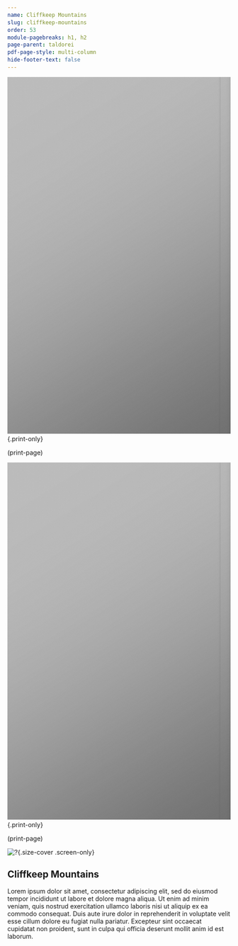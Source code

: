 ```yaml
---
name: Cliffkeep Mountains
slug: cliffkeep-mountains
order: 53
module-pagebreaks: h1, h2
page-parent: taldorei
pdf-page-style: multi-column
hide-footer-text: false
---
```

![?](assets/img/placeholder-map-2550x3300.jpg){.print-only}

(print-page)

![?](assets/img/placeholder-map-2550x3300.jpg){.print-only}

(print-page)

![?](assets/img/placeholder-map-3300x2550.jpg){.size-cover .screen-only}

## Cliffkeep Mountains
Lorem ipsum dolor sit amet, consectetur adipiscing elit, sed do eiusmod tempor incididunt ut labore et dolore magna aliqua. Ut enim ad minim veniam, quis nostrud exercitation ullamco laboris nisi ut aliquip ex ea commodo consequat. Duis aute irure dolor in reprehenderit in voluptate velit esse cillum dolore eu fugiat nulla pariatur. Excepteur sint occaecat cupidatat non proident, sunt in culpa qui officia deserunt mollit anim id est laborum.